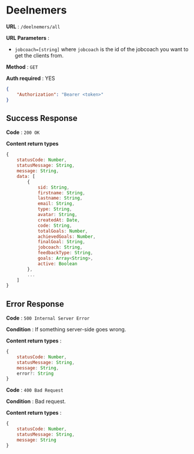 # Deelnemers

**URL** : `/deelnemers/all`

**URL Parameters** :
- `jobcoach=[string]` where `jobcoach` is the id of the jobcoach you want to get the clients from.

**Method** : `GET`

**Auth required** : YES
```json
{
    "Authorization": "Bearer <token>"
}
```

## Success Response

**Code** : `200 OK`

**Content return types**

```js
{
    statusCode: Number,
    statusMessage: String,
    message: String,
    data: [
        {
            sid: String,
            firstname: String,
            lastname: String,
            email: String,
            type: String,
            avatar: String,
            createdAt: Date,
            code: String,
            totalGoals: Number,
            achievedGoals: Number,
            finalGoal: String,
            jobcoach: String,
            feedbackType: String,
            goals: Array<String>,
            active: Boolean
        },
        ...
    ]
}
```

## Error Response

**Code** : `500 Internal Server Error`

**Condition** : If something server-side goes wrong.

**Content return types** :

```js
{
    statusCode: Number,
    statusMessage: String,
    message: String,
    error?: String
}
```

**Code** : `400 Bad Request`

**Condition** : Bad request.

**Content return types** :

```js
{
    statusCode: Number,
    statusMessage: String,
    message: String
}
```